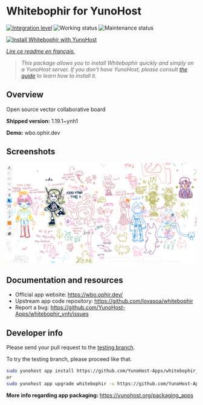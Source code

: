 <!--
N.B.: This README was automatically generated by https://github.com/YunoHost/apps/tree/master/tools/README-generator
It shall NOT be edited by hand.
-->

# Whitebophir for YunoHost

[![Integration level](https://dash.yunohost.org/integration/whitebophir.svg)](https://dash.yunohost.org/appci/app/whitebophir) ![Working status](https://ci-apps.yunohost.org/ci/badges/whitebophir.status.svg) ![Maintenance status](https://ci-apps.yunohost.org/ci/badges/whitebophir.maintain.svg)

[![Install Whitebophir with YunoHost](https://install-app.yunohost.org/install-with-yunohost.svg)](https://install-app.yunohost.org/?app=whitebophir)

*[Lire ce readme en français.](./README_fr.md)*

> *This package allows you to install Whitebophir quickly and simply on a YunoHost server.
If you don't have YunoHost, please consult [the guide](https://yunohost.org/#/install) to learn how to install it.*

## Overview

Open source vector collaborative board

**Shipped version:** 1.19.1~ynh1

**Demo:** wbo.ophir.dev

## Screenshots

![Screenshot of Whitebophir](./doc/screenshots/screenshots.png)

## Documentation and resources

* Official app website: <https://wbo.ophir.dev/>
* Upstream app code repository: <https://github.com/lovasoa/whitebophir>
* Report a bug: <https://github.com/YunoHost-Apps/whitebophir_ynh/issues>

## Developer info

Please send your pull request to the [testing branch](https://github.com/YunoHost-Apps/whitebophir_ynh/tree/testing).

To try the testing branch, please proceed like that.

``` bash
sudo yunohost app install https://github.com/YunoHost-Apps/whitebophir_ynh/tree/testing --debug
or
sudo yunohost app upgrade whitebophir -u https://github.com/YunoHost-Apps/whitebophir_ynh/tree/testing --debug
```

**More info regarding app packaging:** <https://yunohost.org/packaging_apps>
